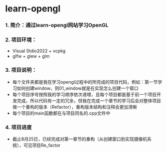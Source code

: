 # learn-opengl
### 1. 简介：通过learn-opengl网站学习OpenGL

### 2. 项目环境：

- Visual Stdio2022 + vcpkg
- glfw + glew + glm

### 3. 项目说明：

- 每个文件夹都是我在学习opengl过程中的所完成的项目代码，例如：第一节学习如何创建window，则01_window就是在实现怎么创建一个窗口
- 每个项目序号按照我的学习顺序依次递增，且每个项目都是基于前一个项目开发完成，所以代码有一定的冗余，但我在完成一个章节的学习后会对整体项目做一个重构的版本（Refactor），重构版本结构和注释会更加清晰
- 每个项目的main函数都在与项目同名的.cpp文件中

### 4. 项目进度

- 截止8月25日，已经完成对第一章节的重构（从创建窗口到实现摄像机系统），可见项目Re_factor

